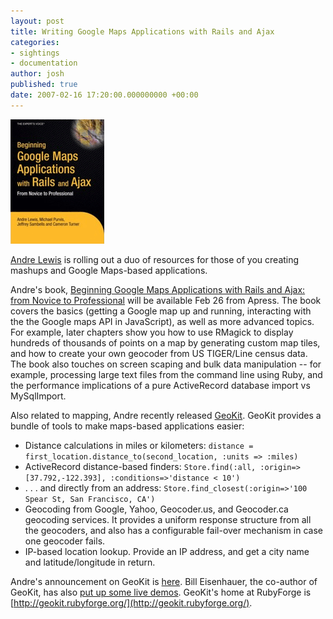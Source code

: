 ```yaml
---
layout: post
title: Writing Google Maps Applications with Rails and Ajax
categories:
- sightings
- documentation
author: josh
published: true
date: 2007-02-16 17:20:00.000000000 +00:00
---
```

<p class="asset-left"><img src="/assets/2007/2/16/google_maps_book.gif" alt="" /></p>

[Andre Lewis](http://earthcode.com) is rolling out a duo of resources for those of you creating mashups and Google Maps-based applications. 

Andre's book, [Beginning Google Maps Applications with Rails and Ajax: from Novice to Professional]( http://www.amazon.com/dp/1590597877) will be available Feb 26 from Apress. The book covers the basics (getting a Google map up and running, interacting with the the Google maps API in JavaScript), as well as more advanced topics. For example, later chapters show you how to use RMagick to display hundreds of thousands of points on a map by generating custom map tiles, and how to create your own geocoder from US TIGER/Line census data. The book also touches on screen scaping and bulk data manipulation -- for example, processing large text files from the command line using Ruby, and the performance implications of a pure ActiveRecord database import vs MySqlImport. 

Also related to mapping, Andre recently released [GeoKit](http://geokit.rubyforge.org/). GeoKit provides a bundle of tools to make maps-based applications easier:

- Distance calculations in miles or kilometers: `distance = first_location.distance_to(second_location, :units => :miles)`
- ActiveRecord distance-based finders: `Store.find(:all, :origin=>[37.792,-122.393], :conditions=>'distance < 10')`
- . . . and directly from an address: `Store.find_closest(:origin=>'100 Spear St, San Francisco, CA')`
- Geocoding from Google, Yahoo, Geocoder.us, and Geocoder.ca geocoding services. It provides a uniform response structure from all the geocoders, and also has a configurable fail-over mechanism in case one geocoder fails. 
- IP-based location lookup. Provide an IP address, and get a city name and latitude/longitude in return. 

Andre's announcement on GeoKit is [here]( http://earthcode.com/blog/2007/02/geokit_map_plugin.html). Bill Eisenhauer, the co-author of GeoKit, has also [put up some live demos](http://www.billeisenhauer.com/examples/geokit ). GeoKit's home at RubyForge is [http://geokit.rubyforge.org/](http://geokit.rubyforge.org/).